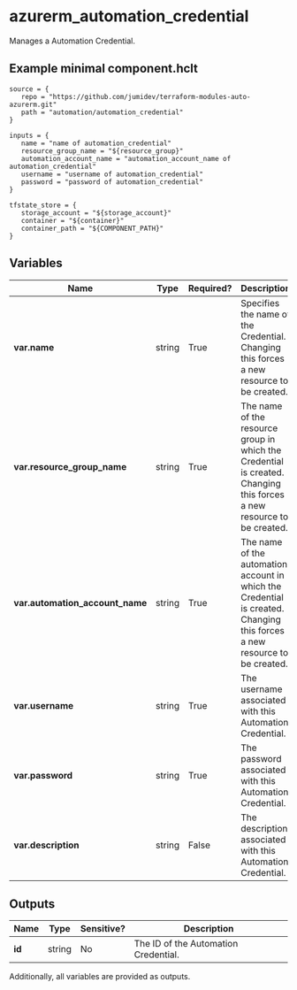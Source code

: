 # azurerm_automation_credential

Manages a Automation Credential.

## Example minimal component.hclt

```hcl
source = {
   repo = "https://github.com/jumidev/terraform-modules-auto-azurerm.git" 
   path = "automation/automation_credential" 
}

inputs = {
   name = "name of automation_credential" 
   resource_group_name = "${resource_group}" 
   automation_account_name = "automation_account_name of automation_credential" 
   username = "username of automation_credential" 
   password = "password of automation_credential" 
}

tfstate_store = {
   storage_account = "${storage_account}" 
   container = "${container}" 
   container_path = "${COMPONENT_PATH}" 
}

```

## Variables

| Name | Type | Required? |  Description |
| ---- | ---- | --------- |  ----------- |
| **var.name** | string | True | Specifies the name of the Credential. Changing this forces a new resource to be created. | 
| **var.resource_group_name** | string | True | The name of the resource group in which the Credential is created. Changing this forces a new resource to be created. | 
| **var.automation_account_name** | string | True | The name of the automation account in which the Credential is created. Changing this forces a new resource to be created. | 
| **var.username** | string | True | The username associated with this Automation Credential. | 
| **var.password** | string | True | The password associated with this Automation Credential. | 
| **var.description** | string | False | The description associated with this Automation Credential. | 



## Outputs

| Name | Type | Sensitive? | Description |
| ---- | ---- | --------- | --------- |
| **id** | string | No  | The ID of the Automation Credential. | 

Additionally, all variables are provided as outputs.
